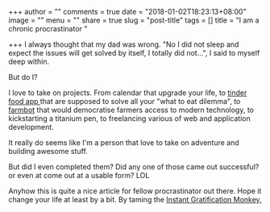 +++
author = ""
comments = true
date = "2018-01-02T18:23:13+08:00"
image = ""
menu = ""
share = true
slug = "post-title"
tags = []
title = "I am a chronic procrastinator "

+++
I always thought that my dad was wrong. "No I did not sleep and expect the issues will get solved by itself, I totally did not...", I said to myself deep within.

But do I?

I love to take on projects. From calendar that upgrade your life, to [tinder food app ](https://github.com/getsambal/sambal)that are supposed to solve all your "what to eat dilemma", to [farmbot](https://farmbot.io/) that would democratise farmers access to modern technology, to kickstarting a titanium pen, to freelancing various of web and application development.

It really do seems like I'm a person that love to take on adventure and building awesome stuff. 

But did I even completed them? Did any one of those came out successful? or even at come out at a usable form? LOL

Anyhow this is quite a nice article for fellow procrastinator out there. Hope it change your life at least by a bit. By taming the [Instant Gratification Monkey,](https://waitbutwhy.com/2013/10/why-procrastinators-procrastinate.html) 
